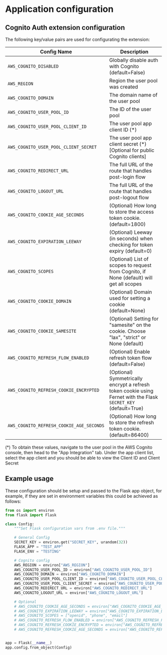 # Application configuration

## Cognito Auth extension configuration

The following key/value pairs are used for configurating the extension:

| **Config Name**                          | **Description**                                                                                                 |
|------------------------------------------|-----------------------------------------------------------------------------------------------------------------|
| `AWS_COGNITO_DISABLED`                   | Globally disable auth with Cognito (default=False)                                                              |
| `AWS_REGION`                             | Region the user pool was created                                                                                |
| `AWS_COGNITO_DOMAIN`                     | The domain name of the user pool                                                                                |
| `AWS_COGNITO_USER_POOL_ID`               | The ID of the user pool                                                                                         |
| `AWS_COGNITO_USER_POOL_CLIENT_ID`        | The user pool app client ID (*)                                                                                 |
| `AWS_COGNITO_USER_POOL_CLIENT_SECRET`    | The user pool app client secret (*) [Optional for public Cognito clients]                                       |
| `AWS_COGNITO_REDIRECT_URL`               | The full URL of the route that handles post-login flow                                                          |
| `AWS_COGNITO_LOGOUT_URL`                 | The full URL of the route that handles post-logout flow                                                         |
| `AWS_COGNITO_COOKIE_AGE_SECONDS`         | (Optional) How long to store the access token cookie. (default=1800)                                            |
| `AWS_COGNITO_EXPIRATION_LEEWAY`          | (Optional) Leeway (in seconds) when checking for token expiry (default=0)                                       |
| `AWS_COGNITO_SCOPES`                     | (Optional) List of scopes to request from Cognito, if None (default) will get all scopes                        |
| `AWS_COGNITO_COOKIE_DOMAIN`              | (Optional) Domain used for setting a cookie (default=None)                                                      |
| `AWS_COGNITO_COOKIE_SAMESITE`            | (Optional) Setting for "samesite" on the cookie. Choose "lax", "strict" or None (default)                       |
| `AWS_COGNITO_REFRESH_FLOW_ENABLED`       | (Optional) Enable refresh token flow (default=False)                                                            |
| `AWS_COGNITO_REFRESH_COOKIE_ENCRYPTED`   | (Optional) Symmetrically encrypt a refresh token cookie using Fernet with the Flask `SECRET_KEY` (default=True) |
| `AWS_COGNITO_REFRESH_COOKIE_AGE_SECONDS` | (Optional) How long to store the refresh token cookie. (default=86400)                                          |

(*) To obtain these values, navigate to the user pool in the AWS Cognito console, then head to the "App Integration" tab. Under the app client list, select the app client and you should be able to view the Client ID and Client Secret


## Example usage

These configuration should be setup and passed to the Flask app object, for example, if they are set in environment variables this could be achieved as follows:

```py
from os import environ
from flask import Flask

class Config:
    """Set Flask configuration vars from .env file."""

    # General Config
    SECRET_KEY = environ.get("SECRET_KEY", urandom(32))
    FLASK_APP = "TEST_APP"
    FLASK_ENV = "TESTING"

    # Cognito config
    AWS_REGION = environ["AWS_REGION"]
    AWS_COGNITO_USER_POOL_ID = environ["AWS_COGNITO_USER_POOL_ID"]
    AWS_COGNITO_DOMAIN = environ["AWS_COGNITO_DOMAIN"]
    AWS_COGNITO_USER_POOL_CLIENT_ID = environ["AWS_COGNITO_USER_POOL_CLIENT_ID"]
    AWS_COGNITO_USER_POOL_CLIENT_SECRET = environ["AWS_COGNITO_USER_POOL_CLIENT_SECRET"]
    AWS_COGNITO_REDIRECT_URL = environ["AWS_COGNITO_REDIRECT_URL"]
    AWS_COGNITO_LOGOUT_URL = environ["AWS_COGNITO_LOGOUT_URL"]

    # Optional
    # AWS_COGNITO_COOKIE_AGE_SECONDS = environ["AWS_COGNITO_COOKIE_AGE_SECONDS"]
    # AWS_COGNITO_EXPIRATION_LEEWAY = environ["AWS_COGNITO_EXPIRATION_LEEWAY]
    # AWS_COGNITO_SCOPES = ["openid", "phone", "email"]
    # AWS_COGNITO_REFRESH_FLOW_ENABLED = environ["AWS_COGNITO_REFRESH_FLOW_ENABLED"]
    # AWS_COGNITO_REFRESH_COOKIE_ENCRYPTED = environ["AWS_COGNITO_REFRESH_COOKIE_ENCRYPTED"]
    # AWS_COGNITO_REFRESH_COOKIE_AGE_SECONDS = environ["AWS_COGNITO_REFRESH_COOKIE_AGE_SECONDS"]


app = Flask(__name__)
app.config.from_object(Config)
```